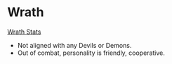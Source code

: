<!-- TITLE: Hazirawn -->
<!-- SUBTITLE: A quick summary of Hazirawn -->

# Wrath

[Wrath Stats](/things/wrath)

* Not aligned with any Devils or Demons.
* Out of combat, personality is friendly, cooperative.